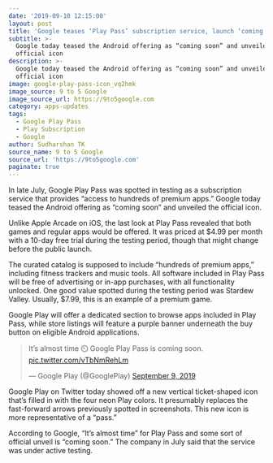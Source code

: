 ```yaml
---
date: '2019-09-10 12:15:00'
layout: post
title: 'Google teases ‘Play Pass’ subscription service, launch ‘coming soon’'
subtitle: >-
  Google today teased the Android offering as “coming soon” and unveiled the
  official icon
description: >-
  Google today teased the Android offering as “coming soon” and unveiled the
  official icon
image: google-play-pass-icon_vq2hmk
image_source: 9 to 5 Google
image_source_url: https://9to5google.com
category: apps-updates
tags:
  - Google Play Pass
  - Play Subscription
  - Google
author: Sudharshan TK
source_name: 9 to 5 Google
source_url: 'https://9to5google.com'
paginate: true
---
```

In late July, Google Play Pass was spotted in testing as a subscription service that provides “access to hundreds of premium apps.” Google today teased the Android offering as “coming soon” and unveiled the official icon.

Unlike Apple Arcade on iOS, the last look at Play Pass revealed that both games and regular apps would be offered. It was priced at $4.99 per month with a 10-day free trial during the testing period, though that might change before the public launch.

The curated catalog is supposed to include “hundreds of premium apps,” including fitness trackers and music tools. All software included in Play Pass will be free of advertising or in-app purchases, with all functionality unlocked. One good value spotted during the testing period was Stardew Valley. Usually, $7.99, this is an example of a premium game.

Google Play will offer a dedicated section to browse apps included in Play Pass, while store listings will feature a purple banner underneath the buy button on eligible Android applications.

<blockquote class="twitter-tweet" data-lang="en"><p lang="en" dir="ltr">It’s almost time ⏲️ Google Play Pass is coming soon. <a href="https://t.co/vTbNmRehLm">pic.twitter.com/vTbNmRehLm</a></p>&mdash; Google Play (@GooglePlay) <a href="https://twitter.com/GooglePlay/status/1171177740160163847?ref_src=twsrc%5Etfw">September 9, 2019</a></blockquote>

<script async src="https://platform.twitter.com/widgets.js" charset="utf-8"></script>

Google Play on Twitter today showed off a new vertical ticket-shaped icon that’s filled in with the four neon Play colors. It presumably replaces the fast-forward arrows previously spotted in screenshots. This new icon is more representative of a “pass.”

According to Google, “It’s almost time” for Play Pass and some sort of official unveil is “coming soon.” The company in July said that the service was under active testing.
